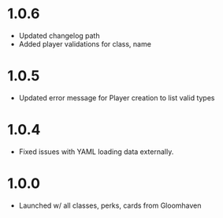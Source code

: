 # 1.0.6
- Updated changelog path
- Added player validations for class, name

# 1.0.5
- Updated error message for Player creation to list valid types

# 1.0.4
- Fixed issues with YAML loading data externally.

# 1.0.0
- Launched w/ all classes, perks, cards from Gloomhaven